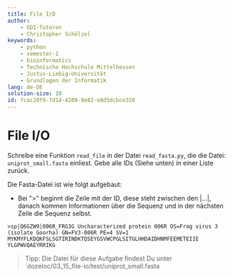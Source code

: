 ```yaml
---
title: File I/O
author:
    - GDI-Tutoren
    - Christopher Schölzel
keywords:
    - python
    - semester-1
    - bioinformatics
    - Technische Hochschule Mittelhessen
    - Justus-Liebig-Universität
    - Grundlagen der Informatik
lang: de-DE
solution-size: 10
id: fcac20f9-7d14-4209-9e82-e8d5dcbce320
---
```


# File I/O

Schreibe  eine Funktion `read_file` in  der Datei `read_fasta.py`, die die Datei: `uniprot_small.fasta` einliest.
Gebe alle IDs (Siehe unten) in einer Liste zurück.

Die Fasta-Datei ist wie folgt aufgebaut: 

* Bei ">" beginnt die Zeile mit der ID, diese steht zwischen den |...|, danach kommen Informationen über die Sequenz und in der nächsten Zeile die Sequenz selbst.

```
>sp|Q6GZW9|006R_FRG3G Uncharacterized protein 006R OS=Frog virus 3 (isolate Goorha) GN=FV3-006R PE=4 SV=1
MYKMYFLKDQKFSLSGTIRINDKTQSEYGSVWCPGLSITGLHHDAIDHNMFEEMETEIIE
YLGPWVQAEYRRIKG
```

> Tipp: Die Datei für diese Aufgabe findest Du unter `dozeloc/03_15_file-io/test/uniprot_small.fasta
